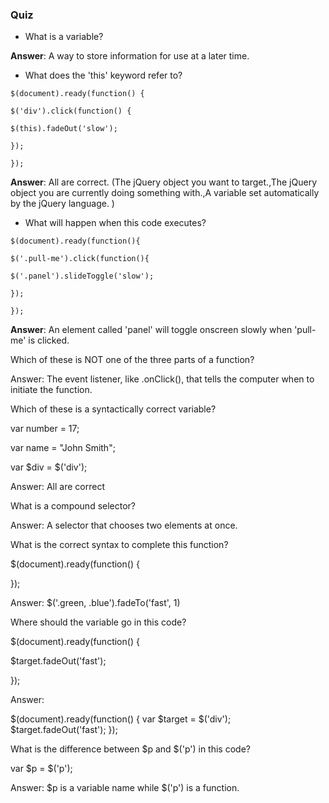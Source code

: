 ### Quiz

* What is a variable?

**Answer**: A way to store information for use at a later time.

* What does the 'this' keyword refer to?

`$(document).ready(function() {`

`$('div').click(function() {`

`$(this).fadeOut('slow');`

`});`

`});`

**Answer**: All are correct. \(The jQuery object you want to target.,The jQuery object you are currently doing something with.,A variable set automatically by the jQuery language. \)

* What will happen when this code executes?


`$(document).ready(function(){`

`$('.pull-me').click(function(){`

`$('.panel').slideToggle('slow');`

`});`

`});`

**Answer**: An element called 'panel' will toggle onscreen slowly when 'pull-me' is clicked.

Which of these is NOT one of the three parts of a function?

Answer: The event listener, like .onClick\(\), that tells the computer when to initiate the function.

Which of these is a syntactically correct variable?

var number = 17;

var name = "John Smith";

var $div = $\('div'\);

Answer: All are correct

What is a compound selector?

Answer: A selector that chooses two elements at once.

What is the correct syntax to complete this function?

$\(document\).ready\(function\(\) {

}\);

Answer: $\('.green, .blue'\).fadeTo\('fast', 1\)

Where should the variable go in this code?

$\(document\).ready\(function\(\) {

$target.fadeOut\('fast'\);

}\);

Answer:

$\(document\).ready\(function\(\) { var $target = $\('div'\); $target.fadeOut\('fast'\); }\);

What is the difference between $p and $\('p'\) in this code?

var $p = $\('p'\);

Answer: $p is a variable name while $\('p'\) is a function.

